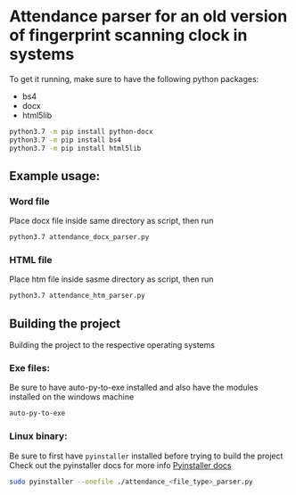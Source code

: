 # Attendance parser for an old version of fingerprint scanning clock in systems

To get it running, make sure to have the following python packages:
- bs4
- docx
- html5lib

```sh
python3.7 -m pip install python-docx
python3.7 -m pip install bs4
python3.7 -m pip install html5lib
```

## Example usage:

### Word file

Place docx file inside same directory as script, then run

```sh
python3.7 attendance_docx_parser.py
```

### HTML file

Place htm file inside sasme directory as script, then run

```sh
python3.7 attendance_htm_parser.py
```

## Building the project

Building the project to the respective operating systems

### Exe files:
Be sure to have auto-py-to-exe installed and also have the modules installed on the windows machine

```sh
auto-py-to-exe
```

### Linux binary:
Be sure to first have `pyinstaller` installed before trying to build the project
Check out the pyinstaller docs for more info [Pyinstaller docs](https://pyinstaller.readthedocs.io/en/stable/)
```sh
sudo pyinstaller --onefile ./attendance_<file_type>_parser.py
```